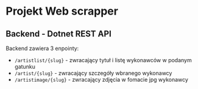 # Projekt Web scrapper

## Backend  - Dotnet REST API

Backend zawiera 3 enpointy:
 - `/artistlist/{slug}` - zwracający tytuł i  listę wykonawców w podanym gatunku
 - `/artist/{slug}` -  zwracający szczegóły wbranego wykonawcy
- `/artistimage/{slug}` - zwracający zdjęcia w fomacie jpg wykonawcy
